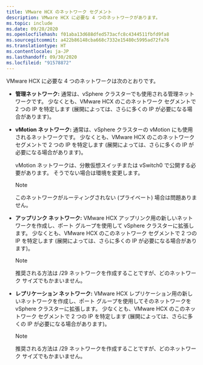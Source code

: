 ```yaml
---
title: VMware HCX のネットワーク セグメント
description: VMware HCX に必要な 4 つのネットワークがあります。
ms.topic: include
ms.date: 09/28/2020
ms.openlocfilehash: f01aba13d688dfed573acfc8c4344511fbfd9fa8
ms.sourcegitcommit: a422b86148cba668c7332e15480c5995ad72fa76
ms.translationtype: HT
ms.contentlocale: ja-JP
ms.lasthandoff: 09/30/2020
ms.locfileid: "91578872"
---
```

<!-- Used in avs-production-ready-deployment.md and tutorial-deploy-vmware-hcx.md -->

VMware HCX に必要な 4 つのネットワークは次のとおりです。

- **管理ネットワーク:** 通常は、vSphere クラスターでも使用される管理ネットワークです。  少なくとも、VMware HCX のこのネットワーク セグメントで 2 つの IP を特定します (展開によっては、さらに多くの IP が必要になる場合があります)。

- **vMotion ネットワーク:** 通常は、vSphere クラスターの vMotion にも使用されるネットワークです。  少なくとも、VMware HCX のこのネットワーク セグメントで 2 つの IP を特定します (展開によっては、さらに多くの IP が必要になる場合があります)。  

   vMotion ネットワークは、分散仮想スイッチまたは vSwitch0 で公開する必要があります。 そうでない場合は環境を変更します。

   > [!NOTE]
   > このネットワークがルーティングされない (プライベート) 場合は問題ありません。

- **アップリンク ネットワーク:** VMware HCX アップリンク用の新しいネットワークを作成し、ポート グループを使用して vSphere クラスターに拡張します。  少なくとも、VMware HCX のこのネットワーク セグメントで 2 つの IP を特定します (展開によっては、さらに多くの IP が必要になる場合があります)。  

   > [!NOTE]
   > 推奨される方法は /29 ネットワークを作成することですが、どのネットワーク サイズでもかまいません。

- **レプリケーション ネットワーク:** VMware HCX レプリケーション用の新しいネットワークを作成し、ポート グループを使用してそのネットワークを vSphere クラスターに拡張します。  少なくとも、VMware HCX のこのネットワーク セグメントで 2 つの IP を特定します (展開によっては、さらに多くの IP が必要になる場合があります)。

   > [!NOTE]
   > 推奨される方法は /29 ネットワークを作成することですが、どのネットワーク サイズでもかまいません。